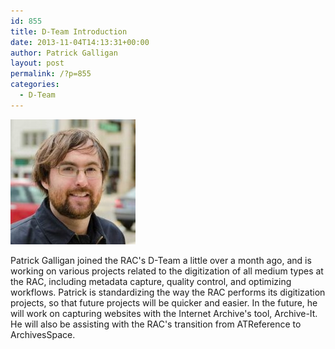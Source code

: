 ```yaml
---
id: 855
title: D-Team Introduction
date: 2013-11-04T14:13:31+00:00
author: Patrick Galligan
layout: post
permalink: /?p=855
categories:
  - D-Team
---
```

![Patrick Galligan Intro Photo](/wp-content/uploads/2013/11/38edfaf.jpg)

Patrick Galligan joined the RAC's D-Team a little over a month ago, and is working on various projects related to the digitization of all medium types at the RAC, including metadata capture, quality control, and optimizing workflows. Patrick is standardizing the way the RAC performs its digitization projects, so that future projects will be quicker and easier. In the future, he will work on capturing websites with the Internet Archive's tool, Archive-It. He will also be assisting with the RAC's transition from ATReference to ArchivesSpace.
